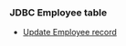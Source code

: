 ###  JDBC Employee table

- [Update Employee record](https://github.com/Nishmitha-shetty17/Java_Programs_with_output/blob/main/8_JDBC_program/8d/8D_Updateemp.jpeg)
